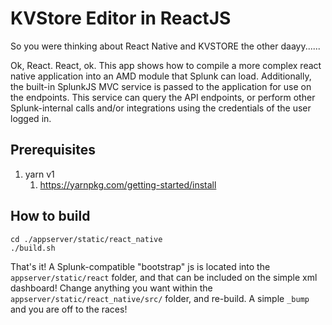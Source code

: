 # KVStore Editor in ReactJS

So you were thinking about React Native and KVSTORE the other daayy......

Ok, React. React, ok. This app shows how to compile a more complex react native application into an AMD module that Splunk can load. Additionally, the built-in SplunkJS MVC service is passed to the application for use on the endpoints. This service can query the API endpoints, or perform other Splunk-internal calls and/or integrations using the credentials of the user logged in. 

## Prerequisites

1. yarn v1
    1. https://yarnpkg.com/getting-started/install

## How to build

    cd ./appserver/static/react_native
    ./build.sh
    
That's it! A Splunk-compatible "bootstrap" js is located into the `appserver/static/react` folder, and that can be included on the simple xml dashboard! Change anything you want within the `appserver/static/react_native/src/` folder, and re-build. A simple `_bump` and you are off to the races!
